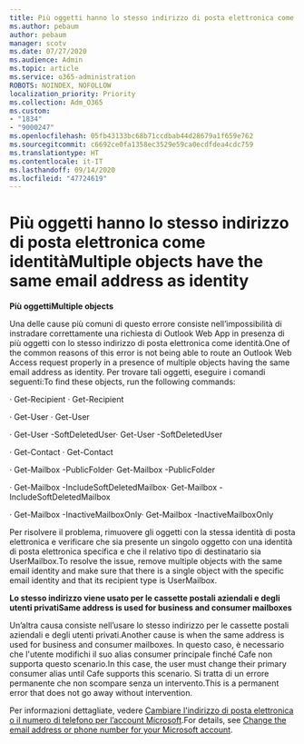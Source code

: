 ```yaml
---
title: Più oggetti hanno lo stesso indirizzo di posta elettronica come identità
ms.author: pebaum
author: pebaum
manager: scotv
ms.date: 07/27/2020
ms.audience: Admin
ms.topic: article
ms.service: o365-administration
ROBOTS: NOINDEX, NOFOLLOW
localization_priority: Priority
ms.collection: Adm_O365
ms.custom:
- "1834"
- "9000247"
ms.openlocfilehash: 05fb43133bc68b71ccdbab44d28679a1f659e762
ms.sourcegitcommit: c6692ce0fa1358ec3529e59ca0ecdfdea4cdc759
ms.translationtype: HT
ms.contentlocale: it-IT
ms.lasthandoff: 09/14/2020
ms.locfileid: "47724619"
---
```

# <a name="multiple-objects-have-the-same-email-address-as-identity"></a><span data-ttu-id="53494-102">Più oggetti hanno lo stesso indirizzo di posta elettronica come identità</span><span class="sxs-lookup"><span data-stu-id="53494-102">Multiple objects have the same email address as identity</span></span>

<span data-ttu-id="53494-103">**Più oggetti**</span><span class="sxs-lookup"><span data-stu-id="53494-103">**Multiple objects**</span></span>

<span data-ttu-id="53494-104">Una delle cause più comuni di questo errore consiste nell’impossibilità di instradare correttamente una richiesta di Outlook Web App in presenza di più oggetti con lo stesso indirizzo di posta elettronica come identità.</span><span class="sxs-lookup"><span data-stu-id="53494-104">One of the common reasons of this error is not being able to route an Outlook Web Access request properly in a presence of multiple objects having the same email address as identity.</span></span> <span data-ttu-id="53494-105">Per trovare tali oggetti, eseguire i comandi seguenti:</span><span class="sxs-lookup"><span data-stu-id="53494-105">To find these objects, run the following commands:</span></span>

<span data-ttu-id="53494-106">· Get-Recipient <email address></span><span class="sxs-lookup"><span data-stu-id="53494-106">· Get-Recipient <email address></span></span>

<span data-ttu-id="53494-107">· Get-User <email address></span><span class="sxs-lookup"><span data-stu-id="53494-107">· Get-User <email address></span></span>

<span data-ttu-id="53494-108">· Get-User <email address> -SoftDeletedUser</span><span class="sxs-lookup"><span data-stu-id="53494-108">· Get-User <email address> -SoftDeletedUser</span></span>

<span data-ttu-id="53494-109">· Get-Contact <email address></span><span class="sxs-lookup"><span data-stu-id="53494-109">· Get-Contact <email address></span></span>

<span data-ttu-id="53494-110">· Get-Mailbox <email address> -PublicFolder</span><span class="sxs-lookup"><span data-stu-id="53494-110">· Get-Mailbox <email address> -PublicFolder</span></span>

<span data-ttu-id="53494-111">· Get-Mailbox <email address> -IncludeSoftDeletedMailbox</span><span class="sxs-lookup"><span data-stu-id="53494-111">· Get-Mailbox <email address> -IncludeSoftDeletedMailbox</span></span>

<span data-ttu-id="53494-112">· Get-Mailbox <email address> -InactiveMailboxOnly</span><span class="sxs-lookup"><span data-stu-id="53494-112">· Get-Mailbox <email address> -InactiveMailboxOnly</span></span>

<span data-ttu-id="53494-113">Per risolvere il problema, rimuovere gli oggetti con la stessa identità di posta elettronica e verificare che sia presente un singolo oggetto con una identità di posta elettronica specifica e che il relativo tipo di destinatario sia UserMailbox.</span><span class="sxs-lookup"><span data-stu-id="53494-113">To resolve the issue, remove multiple objects with the same email identity and make sure that there is a single object with the specific email identity and that its recipient type is UserMailbox.</span></span>

<span data-ttu-id="53494-114">**Lo stesso indirizzo viene usato per le cassette postali aziendali e degli utenti privati**</span><span class="sxs-lookup"><span data-stu-id="53494-114">**Same address is used for business and consumer mailboxes**</span></span>

<span data-ttu-id="53494-115">Un’altra causa consiste nell’usare lo stesso indirizzo per le cassette postali aziendali e degli utenti privati.</span><span class="sxs-lookup"><span data-stu-id="53494-115">Another cause is when the same address is used for business and consumer mailboxes.</span></span> <span data-ttu-id="53494-116">In questo caso, è necessario che l'utente modifichi il suo alias consumer principale finché Cafe non supporta questo scenario.</span><span class="sxs-lookup"><span data-stu-id="53494-116">In this case, the user must change their primary consumer alias until Cafe supports this scenario.</span></span> <span data-ttu-id="53494-117">Si tratta di un errore permanente che non scompare senza un intervento.</span><span class="sxs-lookup"><span data-stu-id="53494-117">This is a permanent error that does not go away without intervention.</span></span>

<span data-ttu-id="53494-118">Per informazioni dettagliate, vedere [Cambiare l'indirizzo di posta elettronica o il numero di telefono per l’account Microsoft](https://support.microsoft.com/help/11545/microsoft-account-rename-your-personal-account).</span><span class="sxs-lookup"><span data-stu-id="53494-118">For details, see [Change the email address or phone number for your Microsoft account](https://support.microsoft.com/help/11545/microsoft-account-rename-your-personal-account).</span></span>